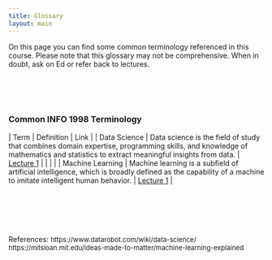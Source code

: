 ```yaml
---
title: Glossary
layout: main
---
```


On this page you can find some common terminology referenced in this course. Please note that this glossary may not be comprehensive. When in doubt, ask on Ed or refer back to lectures.
<br/>
<br/>
<br/>
<br/>
<br/>
### Common INFO 1998 Terminology

  
| Term               |        Definition |         Link          |
| Data Science      | Data science is the field of study that combines domain expertise, programming skills, and knowledge of mathematics and statistics to extract meaningful insights from data.        | [Lecture 1](resources/FA22_slides/Lecture_1.pdf)   |
|  |  |
| Machine Learning   | Machine learning is a subfield of artificial intelligence, which is broadly defined as the capability of a machine to imitate intelligent human behavior.         | [Lecture 1](resources/FA22_slides/Lecture_1.pdf)     |

<br/>
<br/>
<br/>
<br/>
<br/>
References:
<font size = "2">
https://www.datarobot.com/wiki/data-science/<br/>
https://mitsloan.mit.edu/ideas-made-to-matter/machine-learning-explained
</font>
